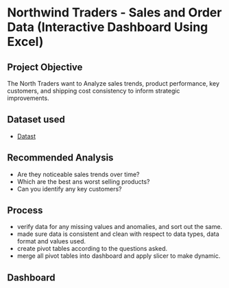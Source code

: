 # Northwind Traders - Sales and Order Data (Interactive Dashboard Using Excel)
## Project Objective
The North Traders want to Analyze sales trends, product performance, key customers, and shipping cost consistency to inform strategic improvements.

## Dataset used 
- <a href="https://github.com/giftekpen/Data-Analysis-Dashboard/blob/main/Northwind%20project%20(2).xlsx">Datast</a>
## Recommended Analysis
- Are they noticeable sales trends over time?
- Which are the best ans worst selling products?
- Can you identify any key customers?

## Process
- verify data for any missing values and anomalies, and sort out the same.
- made sure data is consistent and clean with respect to data types, data format and values used.
- create pivot tables according to the questions asked.
- merge all pivot tables into dashboard and apply slicer to make dynamic.
## Dashboard
